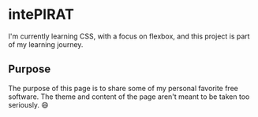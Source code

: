 # intePIRAT

I'm currently learning CSS, with a focus on flexbox, and this project is part of my learning journey.

## Purpose

The purpose of this page is to share some of my personal favorite free software. The theme and content of the page aren't meant to be taken too seriously. :smile:
